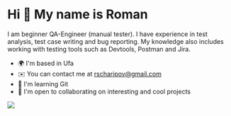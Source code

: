 Hi 👋 My name is Roman
======================

I am beginner QA-Engineer (manual tester). I have experience in test analysis, test case writing and bug reporting. My knowledge also includes working with testing tools such as Devtools, Postman and Jira.

* 🌍  I'm based in Ufa
* ✉️  You can contact me at [rscharipov@gmail.com](mailto:rscharipov@gmail.com)
* 🧠  I'm learning Git
* 🤝  I'm open to collaborating on interesting and cool projects

![](http://github-profile-summary-cards.vercel.app/api/cards/profile-details?username=RomannRoss&theme=2077)
